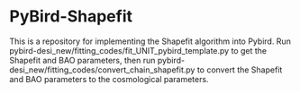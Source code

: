 # PyBird-Shapefit
This is a repository for implementing the Shapefit algorithm into Pybird. Run pybird-desi_new/fitting_codes/fit_UNIT_pybird_template.py to get the Shapefit and BAO parameters, then run pybird-desi_new/fitting_codes/convert_chain_shapefit.py to convert the Shapefit and BAO parameters to the cosmological parameters. 
